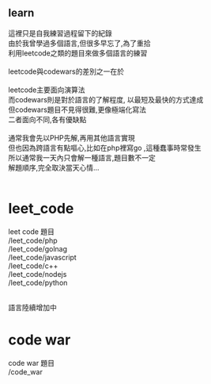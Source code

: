 <h2>learn</h2>
這裡只是自我練習過程留下的紀錄<br>
由於我曾學過多個語言,但很多早忘了,為了重拾<br>
利用leetcode之類的題目來做多個語言的練習<br>
<br>
leetcode與codewars的差別之一在於<br>
<br>
leetcode主要面向演算法<br>
而codewars則是對於語言的了解程度, 以最短及最快的方式達成<br>
但codewars題目不見得很難,更像極端化寫法<br>
二者面向不同,各有優缺點<br>
<br>
通常我會先以PHP先解,再用其他語言實現<br>
但也因為跨語言有點嘔心,比如在php裡寫go ,這種蠢事時常發生<br>
所以通常我一天內只會解一種語言,題目數不一定<br>
解題順序,完全取決當天心情...<br>
<br>

# leet_code
leet code 題目
<br>
/leet_code/php
<br>
/leet_code/golnag
<br>
/leet_code/javascript
<br>
/leet_code/c++
<br>
/leet_code/nodejs
<br>
/leet_code/python
<br>
<br>

語言陸續增加中
<br>


# code war
code war 題目
<br>
/code_war
